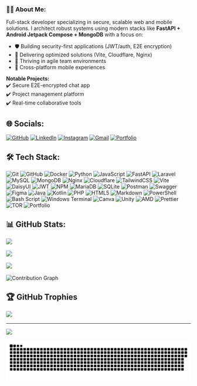 ### 👨‍💻 About Me:
Full-stack developer specializing in secure, scalable web and mobile solutions. I architect robust systems using modern stacks like **FastAPI + Android Jetpack Compose + MongoDB** with a focus on:
- 🛡️ Building security-first applications (JWT/auth, E2E encryption)
- 🚀 Delivering optimized solutions (Vite, Cloudflare, Nginx)
- 🔄 Thriving in agile team environments
- 📱 Cross-platform mobile experiences

**Notable Projects:**  
✔️ Secure E2E-encrypted chat app  
✔️ Project management platform  
✔️ Real-time collaborative tools  

## 🌐 Socials:
[![GitHub](https://img.shields.io/badge/GitHub-100000?style=for-the-badge&logo=github&logoColor=white)](https://github.com/Reishandy) 
[![LinkedIn](https://img.shields.io/badge/LinkedIn-0077B5?style=for-the-badge&logo=linkedin&logoColor=white)](https://linkedin.com/in/reishandy) 
[![Instagram](https://img.shields.io/badge/Instagram-E4405F?style=for-the-badge&logo=instagram&logoColor=white)](https://instagram.com/ruxury_nyaa) 
[![Gmail](https://img.shields.io/badge/Email-D14836?style=for-the-badge&logo=gmail&logoColor=white)](mailto:akbar@reishandy.my.id)
[![Portfolio](https://img.shields.io/badge/Portfolio-%23000000.svg?style=for-the-badge&logo=firefox&logoColor=#FF7139)](https://reishandy.my.id)

## 🛠️ Tech Stack:
![Git](https://img.shields.io/badge/git-%23F05033.svg?style=for-the-badge&logo=git&logoColor=white) ![GitHub](https://img.shields.io/badge/github-%23121011.svg?style=for-the-badge&logo=github&logoColor=white) ![Docker](https://img.shields.io/badge/docker-%230db7ed.svg?style=for-the-badge&logo=docker&logoColor=white) ![Python](https://img.shields.io/badge/python-3670A0?style=for-the-badge&logo=python&logoColor=ffdd54) ![JavaScript](https://img.shields.io/badge/javascript-%23323330.svg?style=for-the-badge&logo=javascript&logoColor=%23F7DF1E) ![FastAPI](https://img.shields.io/badge/FastAPI-005571?style=for-the-badge&logo=fastapi) ![Laravel](https://img.shields.io/badge/laravel-%23FF2D20.svg?style=for-the-badge&logo=laravel&logoColor=white) ![MySQL](https://img.shields.io/badge/mysql-4479A1.svg?style=for-the-badge&logo=mysql&logoColor=white) ![MongoDB](https://img.shields.io/badge/MongoDB-%234ea94b.svg?style=for-the-badge&logo=mongodb&logoColor=white) ![Nginx](https://img.shields.io/badge/nginx-%23009639.svg?style=for-the-badge&logo=nginx&logoColor=white) ![Cloudflare](https://img.shields.io/badge/Cloudflare-F38020?style=for-the-badge&logo=Cloudflare&logoColor=white) ![TailwindCSS](https://img.shields.io/badge/tailwindcss-%2338B2AC.svg?style=for-the-badge&logo=tailwind-css&logoColor=white) ![Vite](https://img.shields.io/badge/vite-%23646CFF.svg?style=for-the-badge&logo=vite&logoColor=white) ![DaisyUI](https://img.shields.io/badge/daisyui-5A0EF8?style=for-the-badge&logo=daisyui&logoColor=white) ![JWT](https://img.shields.io/badge/JWT-black?style=for-the-badge&logo=JSON%20web%20tokens) ![NPM](https://img.shields.io/badge/NPM-%23CB3837.svg?style=for-the-badge&logo=npm&logoColor=white) ![MariaDB](https://img.shields.io/badge/MariaDB-003545?style=for-the-badge&logo=mariadb&logoColor=white) ![SQLite](https://img.shields.io/badge/sqlite-%2307405e.svg?style=for-the-badge&logo=sqlite&logoColor=white) ![Postman](https://img.shields.io/badge/Postman-FF6C37?style=for-the-badge&logo=postman&logoColor=white) ![Swagger](https://img.shields.io/badge/-Swagger-%23Clojure?style=for-the-badge&logo=swagger&logoColor=white) ![Figma](https://img.shields.io/badge/figma-%23F24E1E.svg?style=for-the-badge&logo=figma&logoColor=white) ![Java](https://img.shields.io/badge/java-%23ED8B00.svg?style=for-the-badge&logo=openjdk&logoColor=white) ![Kotlin](https://img.shields.io/badge/kotlin-%237F52FF.svg?style=for-the-badge&logo=kotlin&logoColor=white) ![PHP](https://img.shields.io/badge/php-%23777BB4.svg?style=for-the-badge&logo=php&logoColor=white) ![HTML5](https://img.shields.io/badge/html5-%23E34F26.svg?style=for-the-badge&logo=html5&logoColor=white) ![Markdown](https://img.shields.io/badge/markdown-%23000000.svg?style=for-the-badge&logo=markdown&logoColor=white) ![PowerShell](https://img.shields.io/badge/PowerShell-%235391FE.svg?style=for-the-badge&logo=powershell&logoColor=white) ![Bash Script](https://img.shields.io/badge/bash_script-%23121011.svg?style=for-the-badge&logo=gnu-bash&logoColor=white) ![Windows Terminal](https://img.shields.io/badge/Windows%20Terminal-%234D4D4D.svg?style=for-the-badge&logo=windows-terminal&logoColor=white) ![Canva](https://img.shields.io/badge/Canva-%2300C4CC.svg?style=for-the-badge&logo=Canva&logoColor=white) ![Unity](https://img.shields.io/badge/unity-%23000000.svg?style=for-the-badge&logo=unity&logoColor=white) ![AMD](https://img.shields.io/badge/AMD-%23000000.svg?style=for-the-badge&logo=amd&logoColor=white) ![Prettier](https://img.shields.io/badge/prettier-%23F7B93E.svg?style=for-the-badge&logo=prettier&logoColor=black) ![TOR](https://img.shields.io/badge/tor-%237E4798.svg?style=for-the-badge&logo=tor-project&logoColor=white) ![Portfolio](https://img.shields.io/badge/Portfolio-%23000000.svg?style=for-the-badge&logo=firefox&logoColor=#FF7139)

## 📊 GitHub Stats:
  
![](https://github-readme-stats.vercel.app/api?username=Reishandy&theme=react&hide_border=true&show_icons=true&count_private=true&include_all_commits=true)  

![](https://github-readme-streak-stats.herokuapp.com/?user=Reishandy&theme=react&hide_border=true)  

![](https://github-readme-stats.vercel.app/api/top-langs/?username=Reishandy&theme=react&hide_border=true&layout=compact&langs_count=8)

![Contribution Graph](https://github-readme-activity-graph.vercel.app/graph?username=Reishandy&theme=react&hide_border=true)

## 🏆 GitHub Trophies
![](https://github-profile-trophy.vercel.app/?username=Reishandy&theme=radical&no-frame=true&no-bg=true&margin-w=4)

---
[![](https://visitcount.itsvg.in/api?id=Reishandy&icon=0&color=0)](https://visitcount.itsvg.in)

<div align="center">
    <img src="https://raw.githubusercontent.com/Reishandy/Reishandy/refs/heads/output/github-contribution-grid-snake-dark.svg">
</div>

<!-- Proudly created with GPRM ( https://gprm.itsvg.in ) -->
